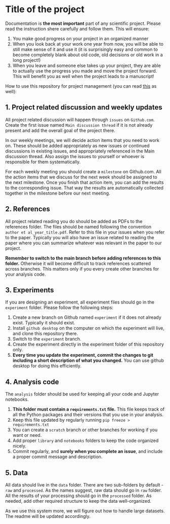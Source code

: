 # Title of the project

Documentation is **the most important** part of any scientific project. Please read the instruction shere carefully and follow them. This will ensure:
1. You make good progress on your project in an organized manner
2. When you look back at your work one year from now, you will be able to still make sense of it and use it (it is surprisingly easy and common to become completely blank about old code, old decisions or old work in a long project!)
3. When you leave and someone else takes up your project, they are able to actually use the progress you made and move the project forward. This will benefit you as well when the project leads to a manuscript!

How to use this repository for project management (you can read [this](https://rabernat.medium.com/scientific-collaboration-and-project-management-in-github-d74f2255ae5f) as well):

## 1. Project related discussion and weekly updates
All project related discussion will happen through `issues` on `Github.com`. Create the first issue named `Main discussion thread` if it is not already present and add the overall goal of the project there.  

In our weekly meetings, we will decide action items that you need to work on. These should be added appropriately as new issues or continued discussions in existing issues, and appropriately referenced in the Main discussion thread. Also assign the issues to yourself or whoever is responsible for them systematically.

For each weekly meeting you should create a `milestone` on Github.com. All the action items that we discuss for the next week should be assigned to the next milestone. Once you finish that action item, you can add the results to the corresponding issue. That way the results are automatically collected together in the milestone before our next meeting.

## 2. References
All project related reading you do should be added as PDFs to the references folder. The files should be named following the convention `author et al_year_title.pdf`. Refer to this file in your issues when you refer to the paper. Typically you will also have an issue related to reading the paper where you can summarize whatever was relevant in the paper to our project.  

**Remember to switch to the main branch before adding references to this folder.** Otherwise it will become difficult to track references scattered across branches. This matters only if you every create other branches for your analysis code.

## 3. Experiments
If you are designing an experiment, all experiment files should go in the `experiment` folder. Please follow the following steps:
1. Create a new branch on Github named `experiment` if it does not already exist. Typically it should exist.
2. Install `github desktop` on the computer on which the experiment will live, and clone this repository there.
3. Switch to the `experiment` branch.
4. Create the experiment directly in the experiment folder of this repository only.
5. **Every time you update the experiment, commit the changes to git including a short description of what you changed.** You can use github desktop for doing this efficiently.

## 4. Analysis code

The `analysis` folder should be used for keeping all your code and Jupyter notebooks.  
1. **This folder must contain a `requirements.txt` file.** This file keeps track of all the Python packages and their versions that you use in your analysis.
2. Keep this file updated by regularly running `pip freeze > requirements.txt`
3. You can create a `scratch` branch or other branches for working if you want or need.
4. Add proper `library` and `notebooks` folders to keep the code organized nicely.
5. Commit regularly, and **surely when you complete an issue**, and include a proper commit message and description.

## 5. Data
All data should live in the `data` folder. There are two sub-folders by default - `raw` and `processed`. As the names suggest, raw data should go in `raw` folder. All the results of your processing should go in the `processed` folder. As needed, add other required structure to keep the data well-organized.  

As we use this system more, we will figure out how to handle large datasets. The readme will be updated accordingly.
